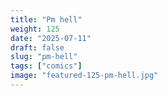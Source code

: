 ```yaml
---
title: "Pm hell"
weight: 125
date: "2025-07-11"
draft: false
slug: "pm-hell"
tags: ["comics"]
image: "featured-125-pm-hell.jpg"
---
```

